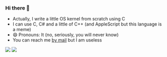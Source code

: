 ### Hi there 👋

- Actually, I write a little OS kernel from scratch using C
- I can use C, C# and a little of C++ (and AppleScript but this language is a meme)
- 😄 Pronouns: It (no, seriously, you will never know)
- You can reach me [by mail](mailto:freeloo.public@gmail.com) but I am useless
<img src="https://github-readme-stats.vercel.app/api/top-langs/?username=Freeloo&hide=html&theme=graywhite&layout=compact"/>
<img src="https://github-readme-stats.vercel.app/api?username=Freeloo&show_icons=true&hide_borders=false"/>
